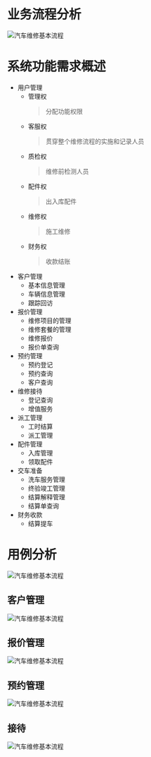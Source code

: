 # 业务流程分析

![汽车维修基本流程](../images/汽车维修基本流程.png)

# 系统功能需求概述

- 用户管理
  - 管理权
    > 分配功能权限
  - 客服权
    > 贯穿整个维修流程的实施和记录人员
  - 质检权
    > 维修前检测人员
  - 配件权
    > 出入库配件
  - 维修权
    > 施工维修
  - 财务权
    > 收款结账
- 客户管理
  - 基本信息管理
  - 车辆信息管理
  - 跟踪回访
- 报价管理
  - 维修项目的管理
  - 维修套餐的管理
  - 维修报价
  - 报价单查询
- 预约管理
  - 预约登记
  - 预约查询
  - 客户查询
- 维修接待
  - 登记查询
  - 增值服务
- 派工管理
  - 工时结算
  - 派工管理
- 配件管理
  - 入库管理
  - 领取配件
- 交车准备
  - 洗车服务管理
  - 终验竣工管理
  - 结算解释管理
  - 结算单查询
- 财务收款
  - 结算提车

# 用例分析

![汽车维修基本流程](../images/汽车维修管理系统用例图.png)

## 客户管理

![汽车维修基本流程](../images/客户管理用例图.png)

## 报价管理

![汽车维修基本流程](../images/报价管理用例图.png)

## 预约管理

![汽车维修基本流程](../images/预约管理用例图.png)

## 接待

![汽车维修基本流程](../images/接待用例图.png)

